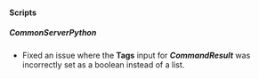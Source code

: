
#### Scripts

##### CommonServerPython

- Fixed an issue where the **Tags** input for ***CommandResult*** was incorrectly set as a boolean instead of a list.
